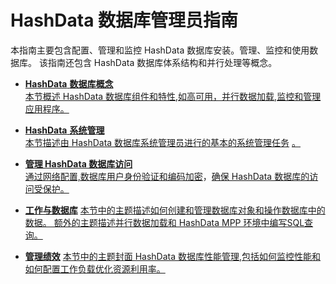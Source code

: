 # HashData 数据库管理员指南

本指南主要包含配置、管理和监控 HashData 数据库安装。管理、监控和使用数据库。 该指南还包含 HashData 数据库体系结构和并行处理等概念。

* [**HashData** **数据库概念**](/hashdata-shu-ju-ku-gai-nian.md)  
  [本节概述 HashData 数据库组件和特性,如高可用，并行数据加载,监控和管理应用程序。](/hashdata-shu-ju-ku-gai-nian.md)

* [**HashData** **系统管理**](/hashdata-xi-tong-guan-li.md)  
  [本节描述由 HashData 数据库系统管理员进行的基本的系统管理任务](/hashdata-xi-tong-guan-li.md) [。](/hashdata-xi-tong-guan-li.md)

* [**管理 HashData 数据库访问**](/hashdata-guan-li-shu-ju-ku-fang-wen.md)  
  [通过网络配置,数据库用户身份验证和编码加密](/hashdata-guan-li-shu-ju-ku-fang-wen.md)，[确保 HashData 数据库的访问受保护](/hashdata-guan-li-shu-ju-ku-fang-wen.md)[。](/hashdata-guan-li-shu-ju-ku-fang-wen.md)

* [**工作与数据库**](/gong-zuo-yu-shu-ju-ku.md)
  [本节中的主题描述如何创建和管理数据库对象和操作数据库中的数据。 额外的主题描述并行数据加载和 HashData MPP 环境中编写SQL查询。](/gong-zuo-yu-shu-ju-ku.md)
* [**管理绩效**](/guan-li-ji-xiao.md)
  [本节中的主题封面 HashData 数据库性能管理,包括如何监控性能和如何配置工作负载优化资源利用率。](/guan-li-ji-xiao.md)



